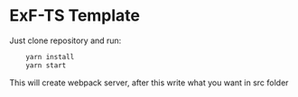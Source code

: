 <h1>ExF-TS Template</h1>

<p>Just clone repository and run: </p>

```javascript
    yarn install
    yarn start
```

<p>This will create webpack server, after this write what you want in src folder</p>